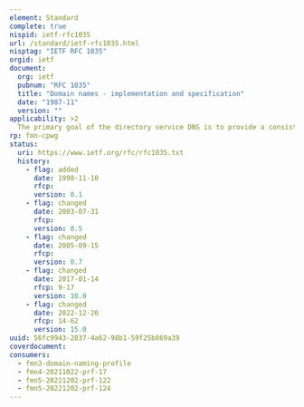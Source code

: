 ```yaml
---
element: Standard
complete: true
nispid: ietf-rfc1035
url: /standard/ietf-rfc1035.html
nisptag: "IETF RFC 1035"
orgid: ietf
document:
  org: ietf
  pubnum: "RFC 1035"
  title: "Domain names - implementation and specification"
  date: "1987-11"
  version: ""
applicability: >2
  The primary goal of the directory service DNS is to provide a consistent name space used for referring to system resources in such a manner that the name does not require network identifiers, addresses, routes or similar information. DNS can be considered as a large, distributed mailing list which has 3 major components consisting of the name space, name servers and name resolvers.
rp: fmn-cpwg
status:
  uri: https://www.ietf.org/rfc/rfc1035.txt
  history: 
    - flag: added
      date: 1998-11-10
      rfcp: 
      version: 0.1
    - flag: changed
      date: 2003-07-31
      rfcp: 
      version: 0.5
    - flag: changed
      date: 2005-09-15
      rfcp: 
      version: 0.7
    - flag: changed
      date: 2017-01-14
      rfcp: 9-17
      version: 10.0
    - flag: changed
      date: 2022-12-20
      rfcp: 14-62
      version: 15.0
uuid: 56fc9943-2837-4a62-98b1-59f25b869a39
coverdocument:
consumers:
  - fmn3-domain-naming-profile
  - fmn4-20211022-prf-17
  - fmn5-20221202-prf-122
  - fmn5-20221202-prf-124
---
```

